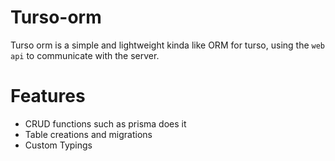 # Turso-orm

Turso orm is a simple and lightweight kinda like ORM for turso, using the `web api` to communicate with the server.

# Features

- CRUD functions such as prisma does it
- Table creations and migrations
- Custom Typings
